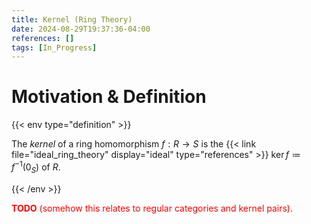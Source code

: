 ```yaml
---
title: Kernel (Ring Theory)
date: 2024-08-29T19:37:36-04:00
references: []
tags: [In_Progress]
---
```


# Motivation & Definition

{{< env type="definition" >}}

The *kernel* of a ring homomorphism $f:R\to S$ is the {{< link file="ideal_ring_theory" display="ideal" type="references" >}} $\ker f\coloneqq f^{-1}(0_S)$ of $R$.

{{< /env >}}

<span style="color:red">**TODO** (somehow this relates to regular categories and kernel pairs).</span>
